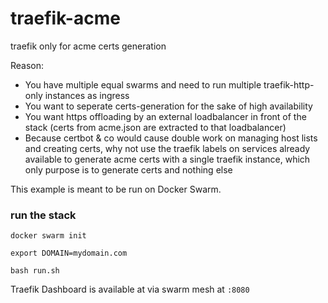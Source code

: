 # traefik-acme
traefik only for acme certs generation

Reason: 

- You have multiple equal swarms and need to run multiple traefik-http-only instances as ingress
- You want to seperate certs-generation for the sake of high availability
- You want https offloading by an external loadbalancer in front of the stack (certs from acme.json are extracted to that loadbalancer)
- Because certbot & co would cause double work on managing host lists and creating certs, why not use the traefik labels on services already available to generate acme certs with a single traefik instance, which only purpose is to generate certs and nothing else

This example is meant to be run on Docker Swarm.

### run the stack

```
docker swarm init

export DOMAIN=mydomain.com

bash run.sh
```

Traefik Dashboard is available at via swarm mesh at `:8080`
